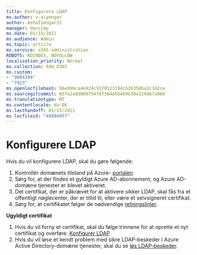 ```yaml
---
title: Konfigurere LDAP
ms.author: v-aiyengar
author: AshaIyengar21
manager: dansimp
ms.date: 01/15/2021
ms.audience: Admin
ms.topic: article
ms.service: o365-administration
ROBOTS: NOINDEX, NOFOLLOW
localization_priority: Normal
ms.collection: Adm_O365
ms.custom:
- "9004394"
- "7923"
ms.openlocfilehash: b6e89bca4e924c5570123194cb26358ba2c162ce
ms.sourcegitcommit: 83fe2a8d060794fdf58445b469b30a3294b7a9b6
ms.translationtype: MT
ms.contentlocale: da-DK
ms.lasthandoff: 01/15/2021
ms.locfileid: "49884957"
---
```

# <a name="configure-ldap"></a>Konfigurere LDAP

Hvis du vil konfigurere LDAP, skal du gøre følgende:

1. Kontrollér domænets tilstand på Azure- [portalen](https://aka.ms/aadds-health).
1. Sørg for, at der findes et gyldigt Azure AD-abonnement, og Azure AD-domæne tjenester er blevet aktiveret.
1. Det certifikat, der er påkrævet for at aktivere sikker LDAP, skal fås fra et offentligt nøglecenter, der er tillid til, eller være et selvsigneret certifikat.
1. Sørg for, at certifikatet følger de nødvendige [retningslinjer](https://docs.microsoft.com/azure/active-directory-domain-services/active-directory-ds-admin-guide-configure-secure-ldap#requirements-for-the-secure-ldap-certificate).

**Ugyldigt certifikat**
1. Hvis du vil forny et certifikat, skal du følge trinnene for at oprette et nyt certifikat og overføre: [Konfigurer LDAP](https://docs.microsoft.com/azure/active-directory-domain-services/tutorial-configure-ldaps?WT.mc_id=Portal-Microsoft_Azure_Support).
1. Hvis du vil løse et kendt problem med sikre LDAP-beskeder i Azure Active Directory-domæne tjenester, skal du se [løs LDAP-beskeder](https://docs.microsoft.com/azure/active-directory-domain-services/alert-ldaps?WT.mc_id=Portal-Microsoft_Azure_Support).
